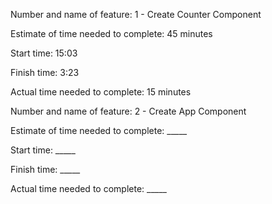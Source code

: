 Number and name of feature: 1 - Create Counter Component

Estimate of time needed to complete: 45 minutes

Start time: 15:03

Finish time: 3:23

Actual time needed to complete: 15 minutes


Number and name of feature: 2 - Create App Component

Estimate of time needed to complete: _____

Start time: _____

Finish time: _____

Actual time needed to complete: _____
